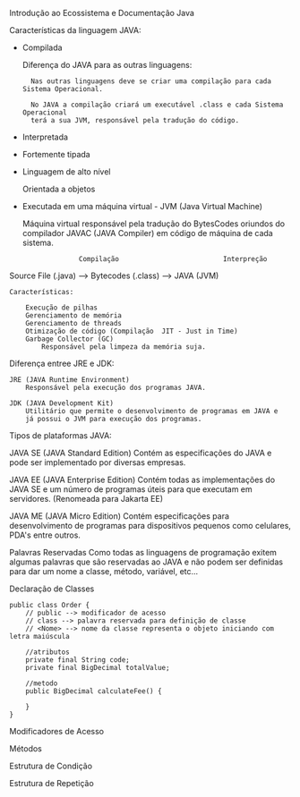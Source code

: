 Introdução ao Ecossistema e Documentação Java

Características da linguagem JAVA:

- Compilada

	Diferença do JAVA para as outras linguagens:
	
		Nas outras linguagens deve se criar uma compilação para cada Sistema Operacional.
		
		No JAVA a compilação criará um executável .class e cada Sistema Operacional
		terá a sua JVM, responsável pela tradução do código.

- Interpretada

- Fortemente tipada

- Linguagem de alto nível

	Orientada a objetos

- Executada em uma máquina virtual - JVM (Java Virtual Machine)

	Máquina virtual responsável pela tradução do BytesCodes oriundos 
	do compilador JAVAC (JAVA Compiler) em código de máquina de cada sistema.




					Compilação							Interpreção
Source File (.java) 	--> 	Bytecodes (.class) 			--> 		JAVA (JVM)

	Características:
		
		Execução de pilhas
		Gerenciamento de memória
		Gerenciamento de threads
		Otimização de código (Compilação  JIT - Just in Time)
		Garbage Collector (GC)
			Responsável pela limpeza da memória suja.
		
		
Diferença entree JRE e JDK:

	JRE (JAVA Runtime Environment) 
		Responsável pela execução dos programas JAVA.
		
	JDK (JAVA Development Kit)
		Utilitário que permite o desenvolvimento de programas em JAVA e
		já possui o JVM para execução dos programas. 
		
Tipos de plataformas JAVA:

JAVA SE (JAVA Standard Edition)
	Contém as especificações do JAVA e pode ser
	implementado por diversas empresas.

	
JAVA EE (JAVA Enterprise Edition)
	Contém  todas as implementações do JAVA SE e 
	um número de programas úteis para que executam em
	servidores. (Renomeada para Jakarta EE)

JAVA ME (JAVA Micro Edition)
	Contém especificações para desenvolvimento de 
	programas para dispositivos pequenos como celulares,
	PDA's entre outros.
		
		
Palavras Reservadas
	Como todas as linguagens de programação exitem algumas palavras
	que são reservadas ao JAVA e não podem ser definidas para dar um
	nome a classe, método, variável, etc...

Declaração de Classes

	   
	public class Order {
		// public --> modificador de acesso
		// class --> palavra reservada para definição de classe
		// <Nome> --> nome da classe representa o objeto iniciando com letra maiúscula
	
		//atributos
		private final String code;
		private final BigDecimal totalValue;
		
		//metodo
		public BigDecimal calculateFee() {
		
		}
	}

Modificadores de Acesso


Métodos


Estrutura de Condição

Estrutura de Repetição

		